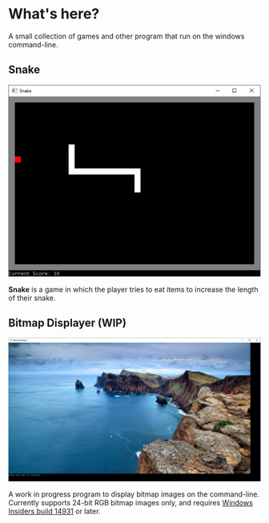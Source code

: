 # What's here?
A small collection of games and other program that run on the windows command-line.

## Snake
![Snake](/Screenshots/Snake1.png?raw=true "Screenshot")

**Snake** is a game in which the player tries to eat items to increase the length of their snake.

## Bitmap Displayer (WIP)
![Bitmap Displayer](/Screenshots/BitmapDisplayer1.png?raw=true "Screenshot")

A work in progress program to display bitmap images on the command-line. 
Currently supports 24-bit RGB bitmap images only, and requires 
[Windows Insiders build 14931](https://blogs.msdn.microsoft.com/commandline/2016/09/22/24-bit-color-in-the-windows-console/)
or later.
